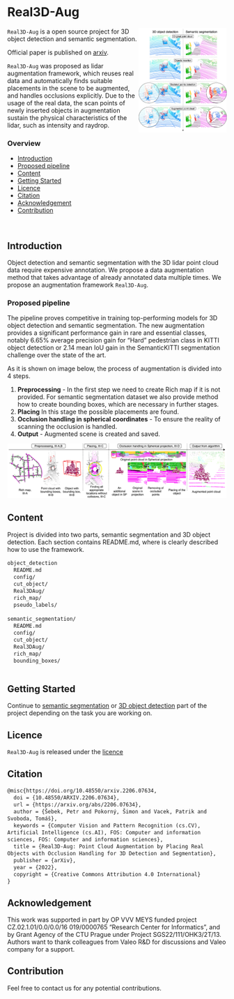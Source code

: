 # Real3D-Aug



<img align="right" src="images/image1.jpeg" width=40%>

`Real3D-Aug` is a open source project for 3D object detection and semantic segmentation.  

Official paper is published on [arxiv](https://arxiv.org/abs/2206.07634).

`Real3D-Aug` was proposed as lidar augmentation framework, which reuses real data and automatically finds suitable
placements in the scene to be augmented, and handles occlusions explicitly. Due to the usage of the real data,
the scan points of newly inserted objects in augmentation sustain the physical characteristics of the lidar,
such as intensity and raydrop.


### Overview

- [Introduction](#Introduction)
- [Proposed pipeline](#Proposed)
- [Content](#Content)
- [Getting Started](#Getting)
- [Licence](#Licence)
- [Citation](#Citation)
- [Acknowledgement](#Acknowledgement)
- [Contribution](#Contribution)

<br clear="right"/>

## Introduction

Object detection and semantic segmentation with
the 3D lidar point cloud data require expensive annotation. We
propose a data augmentation method that takes advantage of
already annotated data multiple times. We propose an augmentation framework `Real3D-Aug`. 


### Proposed pipeline 

The pipeline proves competitive in training top-performing models
for 3D object detection and semantic segmentation. The new
augmentation provides a significant performance gain in rare
and essential classes, notably 6.65% average precision gain for
“Hard” pedestrian class in KITTI object detection or 2.14 mean
IoU gain in the SemanticKITTI segmentation challenge over the
state of the art.


As it is shown on image below, the process of augmentation is divided into 4 steps.

1. **Preprocessing** - In the first step we need to create Rich map if it is not provided. For semantic segmentation dataset we also provide method how to create bounding boxes, which are necessary in further stages.
2. **Placing** In this stage the possible placements are found.
3. **Occlusion handling in spherical coordinates** - To ensure the reality of scanning the occlusion is handled. 
4. **Output** - Augmented scene is created and saved.

![](images/image2.jpeg)



## Content

Project is divided into two parts, semantic segmentation and 3D object detection. Each section contains README.md, where is clearly described how to use the framework.


```
object_detection
  README.md
  config/
  cut_object/
  Real3DAug/
  rich_map/
  pseudo_labels/
  
semantic_segmentation/
  README.md
  config/
  cut_object/
  Real3DAug/
  rich_map/
  bounding_boxes/
  
```
## Getting Started

Continue to [semantic segmentation](semantic_segmentation/README.md) or [3D object detection](object_detection/README.md) part of the project depending on the task you are working on.


## Licence

`Real3D-Aug` is released under the [licence](LICENCE.md)

## Citation

```
@misc{https://doi.org/10.48550/arxiv.2206.07634,
  doi = {10.48550/ARXIV.2206.07634},
  url = {https://arxiv.org/abs/2206.07634},
  author = {Šebek, Petr and Pokorný, Šimon and Vacek, Patrik and Svoboda, Tomáš},
  keywords = {Computer Vision and Pattern Recognition (cs.CV), Artificial Intelligence (cs.AI), FOS: Computer and information sciences, FOS: Computer and information sciences},
  title = {Real3D-Aug: Point Cloud Augmentation by Placing Real Objects with Occlusion Handling for 3D Detection and Segmentation},
  publisher = {arXiv},
  year = {2022},
  copyright = {Creative Commons Attribution 4.0 International}
}
```

## Acknowledgement
This work was supported in part by OP VVV MEYS
funded project CZ.02.1.01/0.0/0.0/16 019/0000765 “Research
Center for Informatics”, and by Grant Agency of the CTU
Prague under Project SGS22/111/OHK3/2T/13. Authors want
to thank colleagues from Valeo R&D for discussions and Valeo
company for a support.

## Contribution

Feel free to contact us for any potential contributions.
